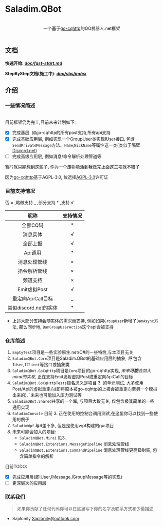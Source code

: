 # Saladim.QBot
<br>
<div align="center">
一个基于<a href="https://github.com/Mrs4s/go-cqhttp">go-cqhttp</a>的QQ机器人.net框架
</div>
<br>

## 文档

**快速开始**: ***[doc/fast-start.md](./doc/fast-start.md)***

**StepByStep文档(施工中)**: ***[doc/sbs/index](./doc/sbs/index.md)***

## 介绍

### 一些情况简述
<br>
目前框架仍为完工,目前未来计划如下:

- [x] 完成基层, 如go-cqhttp的所有post支持,所有api支持
- [x] 完成基础应用层, 例如实现一个GroupUser类实现IUser接口,
包含`SendPrivateMessage`方法、`Name`,`NickName`等属性这一类(类似于隔壁[Discord.net](https://github.com/discord-net/Discord.Net))
- [ ] 完成高级应用层, 例如消息/命令解析处理管道等

~~暂时就只能想到这些了, 作为一个废物能活到我做完上面这三项就不错了~~

因为<a href="https://github.com/Mrs4s/go-cqhttp">go-cqhttp</a>基于AGPL-3.0, 故选择[AGPL-3.0](LICENSE.txt)许可证

### 目前支持情况
<p>否 × ,略微支持 _ ,部分支持 * ,支持 √</p>

| 昵称 | 支持情况 |
| :---: | :---: |
|全部CQ码|*|
|消息实体|√|
|全部上报|√|
|Api调用|*|
|消息处理管线|×|
|指令解析管线|×|
|频道支持|×|
|Emit虚拟Post|√|
|重定向ApiCall目标|_|
|类似discord.net的实体|*|

- 上述大部分支持会随实体的需求而支持, 例如如果`GroupUser`新增了`BanAsync`方法, 那么同步地, `BanGroupUserAction`这个api会被支持


### 仓库简述
1. `EmptyTest`项目是一些实验原生.net/C#的一些特性,与本项目无关  
2. `SaladimQBot.Core`项目是Saladim.QBot的基础应用层的抽象,
*将* 包含`IUser`,`IClient`等接口或抽象类
3. `SaladimQBot.GoCqHttp`项目是`Core`项目的go-cqhttp实现, *未来**可能**会加入mirai的实现*, 正在支持Emit发射虚拟Post或重定向ApiCall的目标
4. `SaladimQBot.GoCqHttpTests`顾名思义是项目 3. 的单元测试,
大多使用Post/Api的虚拟重定向(即将原本被go-cqhttp的上报会被重定向至另一个模拟出来的),
`未来也可能加入压力测试等
5. `SaladimQBot.Shared`共享的一个库, 与项目大致无关, 仅包含极其简单的一些通用实现
6. `SaladimConsole` 目前 3. 正在使用的控制台调用测试,在这里你可以找到一些使用的例子
7. `SaladimWpf` 与6差不多, 但是是使用wpf构建的gui项目
8. 未来可能会加入的项目:
    - `SaladimQBot.Mirai` 见3.
    - `SaladimQBot.Extensions.MessagePipeline` 消息处理管线
    - `SaladimQBot.Extensions.CommandPipeline` 消息处理管线更高级封装, 包含简单指令的解析

目前TODO:
- [x] 完成应用层(即IUser,IMessage,IGroupMessage等的实现)
- [ ] 更深层次的应用层

### 联系我们
> 如果你贡献了任何代码你可以在这里写下你的名字及联系方式和少量描述

- Saplonily [Saplonily@outlook.com](mailto:Saplonily@outlook.com)
